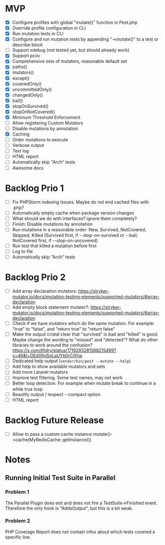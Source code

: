 # MVP
- [x] Configure profiles with global "mutate()" function in Pest.php
- [x] Override profile configuration in CLI
- [x] Run mutation tests in CLI
- [x] Configure and run mutation tests by appending "->mutate()" to a test or describe block
- [ ] Support xdebug (not tested yet, but should already work)
- [x] Support pcov
- [x] Comprehensive sets of mutators, reasonable default set
- [x] paths()
- [x] mutators()
- [x] except()
- [x] coveredOnly()
- [x] uncommittedOnly()
- [x] changedOnly()
- [x] bail()
- [x] stopOnSurvived()
- [x] stopOnNotCovered()
- [x] Minimum Threshold Enforcement
- [ ] Allow registering Custom Mutators
- [ ] Disable mutations by annotation
- [x] Caching
- [ ] Order mutations to execute
- [ ] Verbose output
- [ ] Text log
- [ ] HTML report
- [ ] Automatically skip "Arch" tests
- [ ] Awesome docs

# Backlog Prio 1
- [ ] Fix PHPStorm indexing Issues. Maybe do not end cached files with .php?
- [ ] Automatically empty cache when package version changes
- [ ] What should we do with interfaces? ignore them completely?
- [ ] Finish: Disable mutations by annotation
- [ ] Run mutations in a reasonable order: New, Survived, NotCovered, Skipped, Killed (Survived first, if --stop-on-survived or --bail; NotCovered first, if --stop-on-uncovered)
- [ ] Run test that killed a mutation before first
- [ ] Log to file
- [ ] Automatically skip "Arch" tests

# Backlog Prio 2
- [ ] Add array declaration mutators: https://stryker-mutator.io/docs/mutation-testing-elements/supported-mutators/#array-declaration
- [ ] Add empty block statement mutator?: https://stryker-mutator.io/docs/mutation-testing-elements/supported-mutators/#array-declaration
- [ ] Check if we have mutators which do the same mutation. For example: "true" to "false", and "return true" to "return false"
- [ ] Make the output cristal clear that "survived" is bad and "killed" is good. Maybe change the wording to "missed" and "detected"? What do other libraries to work around the confusion? https://x.com/tfidry/status/1719293281568215499?s=46&t=DEd0fniSoLaUYk0rCiXljw
- [ ] Dedicated help output (`vendor/bin/pest --mutate --help`)
- [ ] Add help to show available mutators and sets
- [ ] Add more Laravel mutators
- [ ] Improve test filtering. Some test names, may not work
- [ ] Better loop detection. For example when mutate break to continue in a while true loop
- [ ] Beautify output / respect --compact option
- [ ] HTML report

# Backlog Future Release
- [ ] Allow to pass a custom cache instance mutate()->cache(MyRedisCache::getInstance())

# Notes
## Running Initial Test Suite in Parallel
### Problem 1
The Parallel Plugin does exit and does not fire a TestSuite->Finished event. Therefore the only hook is "AddsOutput", but this is a bit weak.
### Problem 2
PHP Coverage Report does not contain infos about which tests covered a specific line.
